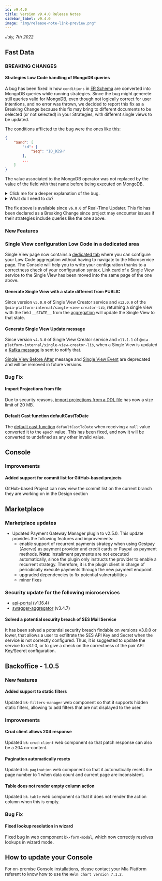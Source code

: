 ```yaml
---
id: v9.4.0
title: Version v9.4.0 Release Notes
sidebar_label: v9.4.0
image: "img/release-note-link-preview.png"
---
```


_July, 7th 2022_

## Fast Data

### BREAKING CHANGES

#### Strategies Low Code handling of MongoDB queries

A bug has been fixed in how `conditions` in [ER Schema](/fast_data/configuration/erSchema.md) are converted into MongoDB queries while running strategies. Since the bug might generete still queries valid for MongoDB, even though not logically correct for user intentions, and no error was thrown, we decided to report this fix as a Breaking Change because this fix may bring to different documents to be selected (or not selected) in your Strategies, with different single views to be updated.

The conditions afflicted to the bug were the ones like this:

```json
{
    "$and": [
        "id": {
            "$eq": "ID_DISH"
        },
        ...
    ]
}
```
The value associated to the MongoDB operator was not replaced by the value of the field with that name before being executed on MongoDB.

<details>
<summary>
Click me for a deeper explanation of the bug.
</summary>

`Condition` used in Strategies Low Code did not handle correctly MongoDB queries.

```json
{
    "$and": [
        { "id": "ID_DISH" },
        ...
    ]
}
```

The query above was correctly executed as follows (supposing `ID_DISH` equals to `abc123`):
```json
{
    "$and": [
        { "id": "abc123" },
        ...
    ]
}
```

but the following query, even though semantically equivalent to the previous one, was kept instead as it is without any substitution of field value:

```json title="id must be equal to the string 'ID_DISH'"
{
    "$and": [
        "id": {
            "$eq": "ID_DISH"
        },
        ...
    ]
}
```

Since the two queries are semantically the same, now the latter is correctly converted into a query with `abc123` instead of `ID_DISH`:

```json title="id must be equal to the string 'abc123'"
{
    "$and": [
        "id": {
            "$eq": "abc123"
        },
        ...
    ]
}
```
</details>


<details>
<summary>
What do I need to do?
</summary>

**I wanted the behavior I had before the fix**

If you are using queries like the one above, and you do want to perform operation against the raw string and not the value of the field with that name (e.g. you want to check "equals to the string ID_USER"), you can use the cast operator of Low Code:

```json
{
    "$and": [
        "id": {
            "$eq": "__string__[ID_DISH]"
        },
        ...
    ]
}
```

in this way the query performed on MongoDB will actually be:

```json title="the cast string operator allow you to keep the value passed as string and prevent substitution with the field value"
{
    "$and": [
        "id": {
            "$eq": "ID_DISH"
        },
        ...
    ]
}
```

**The new behavior is actually what I already expected to happen**

Perfect! Then just update the Real-Time Updater to `v6.0.0` and enjoy the fix.

</details>

The fix above is available since `v6.0.0` of Real-Time Updater. This fix has been declared as a Breaking Change since project may encounter issues if their strategies include queries like the one above.

### New Features

### Single View configuration Low Code in a dedicated area

Single View page now contains a [dedicated tab](/fast_data/configuration/single_views.md#create-the-single-view-creator-service) where you can configure your Low Code aggregation without having to navigate to the Microservice page. The Console will help you to write your configuration thanks to a correctness check of your configuration syntax.
Link card of a Single View service to the Single View has been moved into the same page of the one above.

#### Generate Single View with a state different from PUBLIC

Since version `v5.0.0` of Single View Creator service and `v12.0.0` of the `@mia-platform-internal/single-view-creator-lib`, returning a single view with the field `__STATE__` from the [aggregation](/fast_data/configuration/single_view_creator/low_code.md#aggregation) will update the Single View to that state.

#### Generate Single View Update message

Since version `v4.3.0` of Single View Creator service and `v11.1.1` of `@mia-platform-internal/single-view-creator-lib`, when a Single View is updated a [Kafka message](/fast_data/inputs_and_outputs#single-view-update) is sent to notify that.

[Single View Before After](/fast_data/inputs_and_outputs#single-view-before-after) message and [Single View Event](/fast_data/inputs_and_outputs#single-view-event) are deprecated and will be removed in future versions.

### Bug Fix

#### Import Projections from file

Due to security reasons, [import projections from a DDL file](/fast_data/configuration/projections.md#import-multiple-projections-from-a-ddl-file) has now a size limit of 20 MB.

#### Default Cast function defaultCastToDate

The [default cast function](/fast_data/configuration/cast_functions.md#default-cast-functions) `defaultCastToDate` when receiving a `null` value converted it to the `epoch` value. This has been fixed, and now it will be converted to undefined as any other invalid value.

## Console

### Improvements

#### Added support for commit list for GitHub-based projects

GitHub-based Project can now view the commit list on the current branch they are working on in the Design section

## Marketplace

### Marketplace updates

- Updated Payment Gateway Manager plugin to v2.5.0. This update provides the following features and improvements:
  - enable support of recurrent payments strategy when using Gestpay (Axerve) as payment provider and credit cards or Paypal as payment methods.
    **Note**: installment payments are not executed automatically, since the plugin only instructs the provider to enable a recurrent strategy. Therefore, it is the plugin client in charge of periodically execute payments through the new payment endpoint.
  - upgraded dependencies to fix potential vulnerabilities
  - minor fixes

### Security update for the following microservices

- [api-portal](/docs/runtime_suite/api-portal/changelog) (v1.16.4)
- [swagger-aggregator](/docs/runtime_suite/swagger-aggregator/changelog) (v3.4.7)

#### Solved a potential security breach of SES Mail Service

It has been solved a potential security breach findable on versions v3.0.0 or lower, that allows a user to exfiltrate the SES API Key and Secret when the service is not correctly configured.
Thus, it is suggested to update the service to v3.1.0, or to give a check on the correctness of the pair API Key/Secret configuration.

## Backoffice - 1.0.5

### New features

#### Added support to static filters

Updated `bk-filters-manager` web component so that it supports hidden static filters, allowing to add filters that are not displayed to the user.

### Improvements

#### Crud client allows 204 response

Updated `bk-crud-client` web component so that patch response can also be a 204 no-content.

#### Pagination automatically resets

Updated `bk-pagination` web component so that it automatically resets the page number to 1 when data count and current page are inconsistent.

#### Table does not render empty column action

Updated `bk-table` web component so that it does not render the action column when this is empty.

### Bug Fix

#### Fixed lookup resolution in wizard

Fixed bug in web component `bk-form-modal`, which now correctly resolves lookups in wizard mode.

## How to update your Console

For on-premise Console installations, please contact your Mia Platform referent to know how to use the `Helm chart version 7.1.2`.
